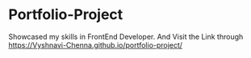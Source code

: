 # Portfolio-Project
Showcased my skills in FrontEnd Developer. And Visit the Link through https://Vyshnavi-Chenna.github.io/portfolio-project/
